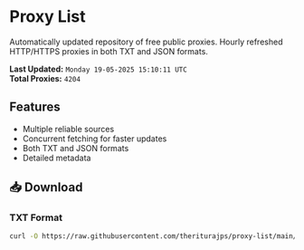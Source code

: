 # Proxy List

Automatically updated repository of free public proxies. Hourly refreshed HTTP/HTTPS proxies in both TXT and JSON formats.

**Last Updated:** `Monday 19-05-2025 15:10:11 UTC`  
**Total Proxies:** `4204`

## Features
- Multiple reliable sources
- Concurrent fetching for faster updates
- Both TXT and JSON formats
- Detailed metadata

## 📥 Download

### TXT Format
```bash
curl -O https://raw.githubusercontent.com/theriturajps/proxy-list/main/proxies.txt